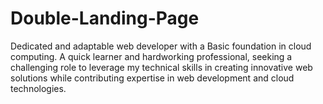 # Double-Landing-Page
Dedicated and adaptable web developer with a Basic foundation in cloud computing. A quick learner and hardworking professional, seeking a challenging role to leverage my technical skills in creating innovative web solutions while contributing expertise in web development and cloud technologies.
